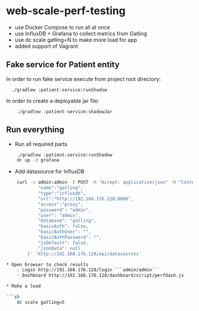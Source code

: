 web-scale-perf-testing
=================

- use Docker Compose to run all at once
- use InfluxDB + Grafana to collect metrics from Gatling
- use dc scale gatling=N to make more load for app
- added support of Vagrant

Fake service for Patient entity
------------------------

In order to run fake service execute from project root directory:

```
  ./gradlew :patient-service:runShadow
```

In order to create a deployable jar file:

```
    ./gradlew :patient-service:shadowJar
```

Run everything
------------

* Run all required parts
```sh
    ./gradlew :patient-service:runShadow
    dc up -d grafana
```

* Add datasource for InfluxDB
```sh
    curl -u admin:admin -X POST -H "Accept: application/json" -H "Content-Type: application/json" -H "Cache-Control: no-cache" -d '{
            "name":"gatling",
            "type":"influxdb",
            "url":"http://192.168.176.128:8086",
            "access":"proxy",
            "password": "admin",
            "user": "admin",
            "database": "gatling",
            "basicAuth": false,
            "basicAuthUser": "",
            "basicAuthPassword": "",
            "isDefault": false,
            "jsonData": null
        }' 'http://192.168.176.128/api/datasources'     

* Open browser to check results
    - Login http://192.168.176.128/login ```admin/admin```
    - Dashboard http://192.168.176.128/dashboard/script/perfdash.js

* Make a load

```sh
    dc scale gatling=5
```
